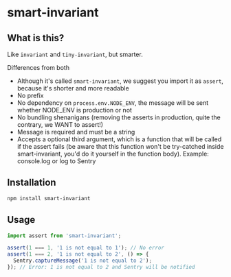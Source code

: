 # smart-invariant

## What is this?

Like `invariant` and `tiny-invariant`, but smarter.

Differences from both

- Although it's called `smart-invariant`, we suggest you import it as `assert`, because it's shorter and more readable
- No prefix
- No dependency on `process.env.NODE_ENV`, the message will be sent whether NODE_ENV is production or not
- No bundling shenanigans (removing the asserts in production, quite the contrary, we WANT to assert!)
- Message is required and must be a string
- Accepts a optional third argument, which is a function that will be called if the assert fails (be aware that this function won't be try-catched inside smart-invariant, you'd do it yourself in the function body). Example: console.log or log to Sentry

## Installation

```sh
npm install smart-invariant
```

## Usage

```ts
import assert from 'smart-invariant';

assert(1 === 1, '1 is not equal to 1'); // No error
assert(1 === 2, '1 is not equal to 2', () => {
  Sentry.captureMessage('1 is not equal to 2');
}); // Error: 1 is not equal to 2 and Sentry will be notified
```
